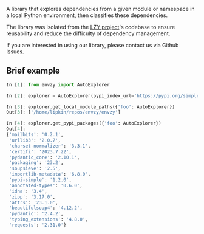 A library that explores dependencies from a given module or namespace in a local Python environment, then classifies these dependencies.

The library was isolated from the [LZY project](https://github.com/lambdazy/lzy)'s codebase to ensure reusability and reduce the difficulty of dependency management.

If you are interested in using our library, please contact us via Github Issues.

## Brief example

```python
In [1]: from envzy import AutoExplorer

In [2]: explorer = AutoExplorer(pypi_index_url='https://pypi.org/simple', additional_pypi_packages={}, target_python=(3, 9))

In [3]: explorer.get_local_module_paths({'foo': AutoExplorer})
Out[3]: ['/home/lipkin/repos/envzy/envzy']

In [4]: explorer.get_pypi_packages({'foo': AutoExplorer})
Out[4]:
{'mailbits': '0.2.1',
 'urllib3': '2.0.7',
 'charset-normalizer': '3.3.1',
 'certifi': '2023.7.22',
 'pydantic_core': '2.10.1',
 'packaging': '23.2',
 'soupsieve': '2.5',
 'importlib-metadata': '6.8.0',
 'pypi-simple': '1.2.0',
 'annotated-types': '0.6.0',
 'idna': '3.4',
 'zipp': '3.17.0',
 'attrs': '23.1.0',
 'beautifulsoup4': '4.12.2',
 'pydantic': '2.4.2',
 'typing_extensions': '4.8.0',
 'requests': '2.31.0'}
```
